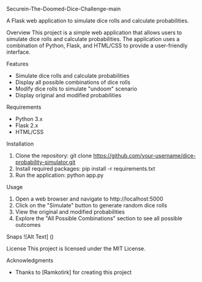 Securein-The-Doomed-Dice-Challenge-main

A Flask web application to simulate dice rolls and calculate probabilities.

Overview
This project is a simple web application that allows users to simulate dice rolls and calculate probabilities. The application uses a combination of Python, Flask, and HTML/CSS to provide a user-friendly interface.

Features
- Simulate dice rolls and calculate probabilities
- Display all possible combinations of dice rolls
- Modify dice rolls to simulate "undoom" scenario
- Display original and modified probabilities

Requirements
- Python 3.x
- Flask 2.x
- HTML/CSS

Installation
1. Clone the repository: git clone https://github.com/your-username/dice-probability-simulator.git
2. Install required packages: pip install -r requirements.txt
3. Run the application: python app.py

Usage
1. Open a web browser and navigate to http://localhost:5000
2. Click on the "Simulate" button to generate random dice rolls
3. View the original and modified probabilities
4. Explore the "All Possible Combinations" section to see all possible outcomes

Snaps
![Alt Text] ()

License
This project is licensed under the MIT License.

Acknowledgments
- Thanks to [Ramkotirk] for creating this project
